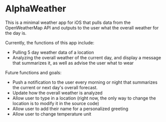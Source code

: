 # AlphaWeather
This is a minimal weather app for iOS that pulls data from the OpenWeatherMap API and outputs to the user what the overall weather for the day is.

Currently, the functions of this app include:
- Pulling 5 day weather data of a location
- Analyzing the overall weather of the current day, and display a message that summarizes it, as well as advise the user what to wear

Future functions and goals:
- Push a notification to the user every morning or night that summarizes the current or next day's overall forecast.
- Update how the overall weather is analyzed
- Allow user to type in a location (right now, the only way to change the location is to modify it in the source code)
- Allow user to add their name for a personalized greeting
- Allow user to change temperature unit
